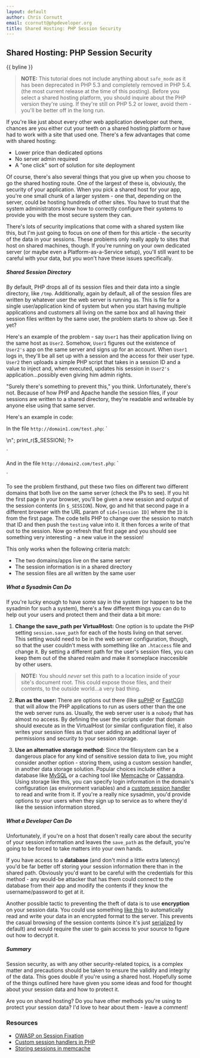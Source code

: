 ```yaml
---
layout: default
author: Chris Cornutt
email: ccornutt@phpdeveloper.org
title: Shared Hosting: PHP Session Security
---
```


Shared Hosting: PHP Session Security
--------------

{{ byline }}

> **NOTE:** This tutorial does not include anything about `safe_mode` as it has been 
deprecated in PHP 5.3 and completely removed in PHP 5.4. (the most current release at 
the time of this posting). Before you select a shared hosting platform, you should inquire
about the PHP version they're using. If they're still on PHP 5.2 or lower, avoid them - 
you'll be better off in the long run.

If you're like just about every other web application developer out there, chances are 
you either cut your teeth on a shared hosting platform or have had to work with a site
that used one. There's a few advantages that come with shared hosting:

- Lower price than dedicated options
- No server admin required
- A "one click" sort of solution for site deployment

Of course, there's also several things that you give up when you choose to go the shared 
hosting route. One of the largest of these is, obviously, the security of your application.
When you pick a shared host for your app, you're one small chunk of a larger system - 
one that, depending on the server, could be hosting hundreds of other sites. You have
to trust that the system administrators know how to correctly configure their systems 
to provide you with the most secure system they can. 

There's lots of security implications that come with a shared system like this, but I'm 
just going to focus on one of them for this article - the security of the data in your 
sessions. These problems only really apply to sites that host on shared machines, though.
If you're running on your own dedicated server (or maybe even a Platform-as-a-Service 
setup), you'll still want to be careful with your data, but you won't have these issues 
specifically.

##### Shared Session Directory

By default, PHP drops all of its session files and their data into a single directory, 
like `/tmp`. Additionally, again by default, all of the session files are written by 
whatever user the web server is running as. This is file for a single user/application
kind of system but when you start having multiple applications and customers all living
on the same box and all having their session files written by the same user, the problem
starts to show up. See it yet?

Here's an example of the problem - say `User1` has their application living on the same
host as `User2`. Somehow, `User1` figures out the existence of `User2's` app on the same 
server and signs up for an account. When `User1` logs in, they'll be all set up with a
session and the access for their user type. `User2` then uploads a simple PHP script that
takes in a session ID and a value to inject and, when executed, updates his session in 
`User2's` application...possibly even giving him admin rights.

"Surely there's something to prevent this," you think. Unfortunately, there's not. Because 
of how PHP and Apache handle the session files, if your sessions are written to a shared
directory, they're readable and writeable by anyone else using that same server.

Here's an example in code:

In the file `http://domain1.com/test.php`:
`
<?php
session_start();
echo session_id()."<br/>\n";
print_r($_SESSION);
?>
`

And in the file `http://domain2.com/test.php`:
`
<?php
session_id($_GET['sid']);
session_start();
$_SESSION['testing'] = 123;
session_write_close();
?>
`

To see the problem firsthand, put these two files on different two different domains
that both live on the same server (check the IPs to see). If you hit the first page 
in your browser, you'll be given a new session and output of the session contents (in
`$_SESSION`). Now, go and hit that second page in a different browser with the URL param
of `sid=[session ID]` where the `ID` is from the first page. The code tells PHP to change 
over the session to match that ID and then push the `testing` value into it. It then 
forces a write of that out to the session. Now go refresh that first page and you should
see something very interesting - a new value in the session!

This only works when the following criteria match:

- The two domains/apps live on the same server
- The session information is in a shared directory
- The session files are all written by the same user

##### What a Sysadmin Can Do

If you're lucky enough to have some say in the system (or happen to be the sysadmin for
such a system), there's a few different things you can do to help out your users and 
protect them and their data a bit more:

1. **Change the save_path per VirtualHost:** One option is to update the PHP setting 
`session.save_path` for each of the hosts living on that server. This setting would need
to be in the web server configuration, though, so that the user couldn't mess with something
like an `.htaccess` file and change it. By setting a different path for the user's session
files, you can keep them out of the shared realm and make it someplace inaccesible by other
users.

> **NOTE:** You should *never* set this path to a location inside of your site's document
root. This could expose those files, and their contents, to the outside world...a very bad thing.

2. **Run as the user:** There are options out there (like [suPHP](http://www.suphp.org/Home.html)
or [FastCGI](http://www.fastcgi.com/)) that will allow the PHP applications to run as 
users other than the one the web server runs as. Usually, the web server user is a `nobody`
that has almost no access. By defining the user the scripts under that domain should execute
as in the VirtualHost (or similar configuration file), it also writes your session files 
as that user adding an additional layer of permissions and security to your session storage.

3. **Use an alternative storage method:** Since the filesystem can be a dangerous place for
any kind of sensitive session data to live, you might consider another option - storing them,
using a custom session handler, in another data storage solution. Popular choices include
either a database like [MySQL](http://mysql.com) or a caching tool like [Memcache](http://memcached.org/) 
or [Cassandra](http://cassandra.apache.org/). Using storage like this, you can specify login
information in the domain's configuration (as environment variables) and a 
[custom session handler](http://us3.php.net/manual/en/session.customhandler.php) to read 
and write from it. If you're a really nice sysadmin, you'd provide options to your users
when they sign up to service as to where they'd like the session information stored.

##### What a Developer Can Do

Unfortunately, if you're on a host that dosen't really care about the security of your 
session information and leaves the `save_path` as the default, you're going to be forced
to take matters into your own hands.

If you have access to a **database** (and don't mind a little extra latency) you'd be far better 
off storing your session information there than in the shared path. Obviously you'd want to be 
careful with the credentials for this method - any would-be attacker that has them could 
connect to the database from their app and modify the contents if they know the username/password
to get at it.

Another possible tactic to preventing the theft of data is to use **encryption**
on your session data. You could use something [like this](https://github.com/enygma/shieldframework/blob/master/Shield/Session.php) to automatically read and write your data in an encrypted format to the server. This
prevents the casual browsing of the session contents (since it's just [serialized](http://php.net/serialize) 
by default) and would require the user to gain access to your source to figure out how
to decrypt it.

##### Summary

Session security, as with any other security-related topics, is a complex matter and precautions
should be taken to ensure the validity and integrity of the data. This goes double if you're
using a shared host. Hopefully some of the things outlined here have given you some ideas and
food for thought about your session data and how to protect it.

Are you on shared hosting? Do you have other methods you're using to protect your session 
data? I'd love to hear about them - leave a comment!


### Resources

- [OWASP on Session Fixation](https://www.owasp.org/index.php/Session_fixation)
- [Custom session handlers in PHP](http://php.net/manual/en/session.customhandler.php)
- [Storing sessions in memcache](http://php.net/manual/en/memcached.sessions.php)


